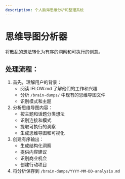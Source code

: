 ```yaml
---
description: 个人脑海思维分析和整理系统
---
```

# 思维导图分析器
将散乱的想法转化为有序的洞察和可执行的创意。

## 处理流程：
1. 首先，理解用户的背景：
    - 阅读 IFLOW.md 了解他们的工作和兴趣
    - 分析 `/brain-dumps/` 中现有的思维导图文件
    - 识别模式和主题
2. 分析思维导图内容：
    - 按主题和话题分类想法
    - 识别连接和模式
    - 提取可执行的洞察
    - 生成思维导图和可视化
3. 创建有序输出：
    - 生成结构化洞察
    - 提供内容建议
    - 识别商业机会
    - 创建行动项目
4. 将分析保存到 `/brain-dumps/YYYY-MM-DD-analysis.md`
